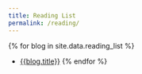 ```yaml
---
title: Reading List
permalink: /reading/
---
```


{% for blog in site.data.reading_list %}
- [{{blog.title}}]({{blog.url}})
{% endfor %}
